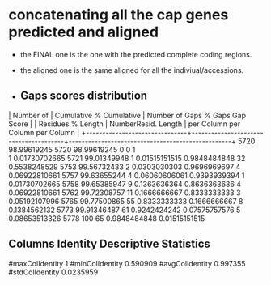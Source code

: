 # concatenating all the cap genes predicted and aligned
- the FINAL one is the one with the predicted complete coding regions.
- the aligned one is the same aligned for all the indiviual/accessions.

- ## Gaps scores distribution
| Number of                     |        Cumulative     % Cumulative    |       Number of Gaps    % Gaps        Gap Score  |
| Residues      % Length        |       NumberResid.       Length       |         per Column    per Column      per Column |
+-------------------------------+---------------------------------------+--------------------------------------------------+
  5720          98.99619245             5720            98.99619245             0               0               1         
  1             0.01730702665           5721            99.01349948             1               0.01515151515   0.9848484848
  32            0.5538248529            5753            99.56732433             2               0.0303030303    0.9696969697
  4             0.06922810661           5757            99.63655244             4               0.06060606061   0.9393939394
  1             0.01730702665           5758            99.65385947             9               0.1363636364    0.8636363636
  4             0.06922810661           5762            99.72308757             11              0.1666666667    0.8333333333
  3             0.05192107996           5765            99.77500865             55              0.8333333333    0.1666666667
  8             0.1384562132            5773            99.91346487             61              0.9242424242    0.07575757576
  5             0.08653513326           5778            100                     65              0.9848484848    0.01515151515

## Columns Identity Descriptive Statistics
#maxColIdentity 1
#minColIdentity 0.590909
#avgColIdentity 0.997355
#stdColIdentity 0.0235959

